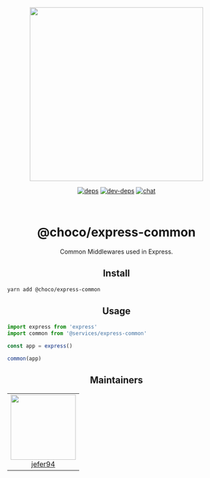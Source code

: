 <div align="center">
  <br>
  <br>

<a href="https://github.com/jefer94/choco">
    <img width="400"
      src="https://img.shields.io/badge/express-common-green.svg?style=for-the-badge&colorA=21252b&colorB=568af2">
  </a>

[![deps][deps]][deps-url]
[![dev-deps][dev-deps]][dev-deps-url]
[![chat][chat]][chat-url]

[deps]: https://david-dm.org/jefer94/choco.svg
[deps-url]: https://david-dm.org/jefer94/choco

[dev-deps]: https://david-dm.org/jefer94/choco/dev-status.svg
[dev-deps-url]: https://david-dm.org/jefer94/choco

[chat]: https://badges.gitter.im/jefer94/choco.svg
[chat-url]: https://gitter.im/jefer94/choco

  <br>
  <h1>@choco/express-common</h1>
  <p>
    Common Middlewares used in Express.
  </p>
</div>

<h2 align="center">Install</h2>

```bash
yarn add @choco/express-common
```

<h2 align="center">Usage</h2>

```javascript
import express from 'express'
import common from '@services/express-common'

const app = express()

common(app)
```

<h2 align="center">Maintainers</h2>

<table>
  <tbody>
    <tr>
      <td align="center" valign="top">
        <img width="150" height="150" src="https://github.com/jefer94.png?s=150">
        <br>
        <a href="https://github.com/jefer94">jefer94</a>
      </td>
     </tr>
  </tbody>
</table>
